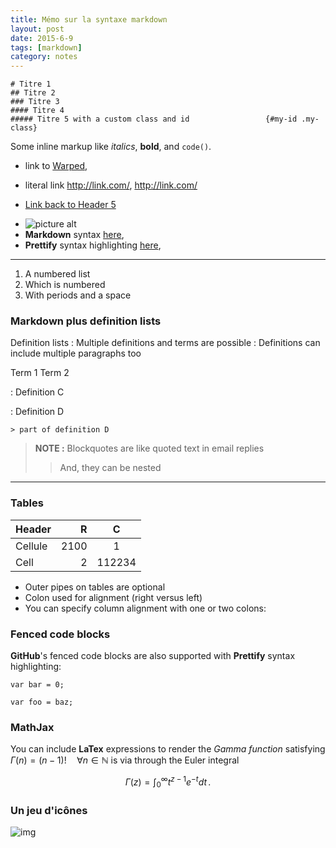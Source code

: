 ```yaml
---
title: Mémo sur la syntaxe markdown
layout: post
date: 2015-6-9
tags: [markdown]
category: notes
---
```



```
# Titre 1
## Titre 2
### Titre 3 
#### Titre 4
##### Titre 5 with a custom class and id                 {#my-id .my-class}
```

Some inline markup like _italics_,  **bold**, and `code()`.

 * link to [Warped](http://warpedvisions.org),
 - literal link <http://link.com/>, http://link.com/
 + [Link back to Header 5](#my-id)
 - ![picture alt](http://benweet.github.io/stackedit/img/icons.png "Title is optional")    
 - **Markdown** syntax [here][2],
 - **Prettify** syntax highlighting [here][prettify],

  [2]: http://daringfireball.net/projects/markdown/syntax "Markdown"
  [prettify]: https://code.google.com/p/google-code-prettify/ "prettify"

----------

 1. A numbered list
 2. Which is numbered
 3. With periods and a space 

### Markdown plus definition lists

 
Definition lists
: Multiple definitions and terms are possible
: Definitions can include multiple paragraphs too
 
Term 1
Term 2

:   Definition C

:   Definition D

	> part of definition D

 
> **NOTE :** Blockquotes are like quoted text in email replies
>> And, they can be nested
 
--------------------------

### Tables

| Header    | R      |    C
| ---       | ---:   |  :---:
|  Cellule  |  2100  |    1
|  Cell     |     2  |  112234
 

* Outer pipes on tables are optional
* Colon used for alignment (right versus left)
* You can specify column alignment with one or two colons:


### Fenced code blocks

**GitHub**'s fenced code blocks are also supported with **Prettify** syntax highlighting:


    var bar = 0;

```
var foo = baz;
```


### MathJax
 
You can include **LaTex** expressions to render the *Gamma function* satisfying $\Gamma(n) = (n-1)!\quad\forall
n\in\mathbb N$ is via through the Euler integral

$$
\Gamma(z) = \int_0^\infty t^{z-1}e^{-t}dt\,.
$$

### Un jeu d'icônes

![img](http://benweet.github.io/stackedit/img/glyphicons-halflings.png)

